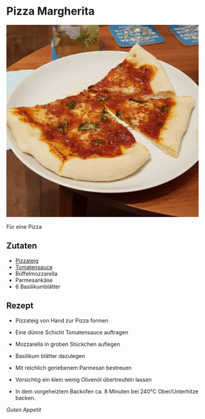 # Pizza Margherita

![img](imgs/Pizza_Margherita.jpg)

Für eine Pizza

## Zutaten
- [Pizzateig](Pizzateig.md)
- [Tomatensauce](Tomatensauce.md)
- Büffelmozzarella
- Parmesankäse
- 6 Basilikumblätter

## Rezept
- Pizzateig von Hand zur Pizza formen

- Eine dünne Schicht Tomatensauce auftragen

- Mozzarella in groben Stückchen auflegen

- Basilikum blätter dazulegen

- Mit reichlich geriebenem Parmesan bestreuen

- Vorsichtig ein klein wenig Olivenöl übertreufeln lassen

- In dem vorgeheiztem Backofen ca. 8 Minuten bei 240°C Ober/Unterhitze backen.


*Guten Appetit*
